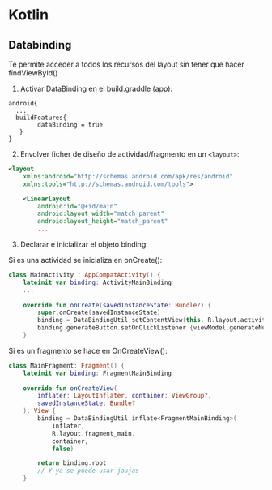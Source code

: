 # Kotlin

## Databinding
Te permite acceder a todos los recursos del layout sin tener que hacer findViewById()

1. Activar DataBinding en el build.graddle (app):
```
android{
  ...
  buildFeatures{
        dataBinding = true
   }
}
```

2. Envolver ficher de diseño de actividad/fragmento en un `<layout>`:

```xml
<layout
    xmlns:android="http://schemas.android.com/apk/res/android"
    xmlns:tools="http://schemas.android.com/tools">

    <LinearLayout
        android:id="@+id/main"
        android:layout_width="match_parent"
        android:layout_height="match_parent"
        ...
```

3. Declarar e inicializar el objeto binding:

Si es una actividad se inicializa en onCreate():

```kotlin
class MainActivity : AppCompatActivity() {
    lateinit var binding: ActivityMainBinding
    ...
    
    override fun onCreate(savedInstanceState: Bundle?) {
        super.onCreate(savedInstanceState)
        binding = DataBindingUtil.setContentView(this, R.layout.activity_main)
        binding.generateButton.setOnClickListener {viewModel.generateNumber()}
    }
```

Si es un fragmento se hace en OnCreateView():

```kotlin
class MainFragment: Fragment() {
    lateinit var binding: FragmentMainBinding
    
    override fun onCreateView(
        inflater: LayoutInflater, container: ViewGroup?,
        savedInstanceState: Bundle?
    ): View {
        binding = DataBindingUtil.inflate<FragmentMainBinding>(
            inflater,
            R.layout.fragment_main,
            container,
            false)

        return binding.root
        // Y ya se puede usar jaujas
    }
```
